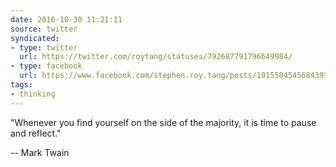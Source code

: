 ```yaml
---
date: 2016-10-30 11:21:11
source: twitter
syndicated:
- type: twitter
  url: https://twitter.com/roytang/statuses/792687791796649984/
- type: facebook
  url: https://www.facebook.com/stephen.roy.tang/posts/10155045456843912
tags:
- thinking
---
```


"Whenever you find yourself on the side of the majority, it is time to pause and reflect." 

-- Mark Twain